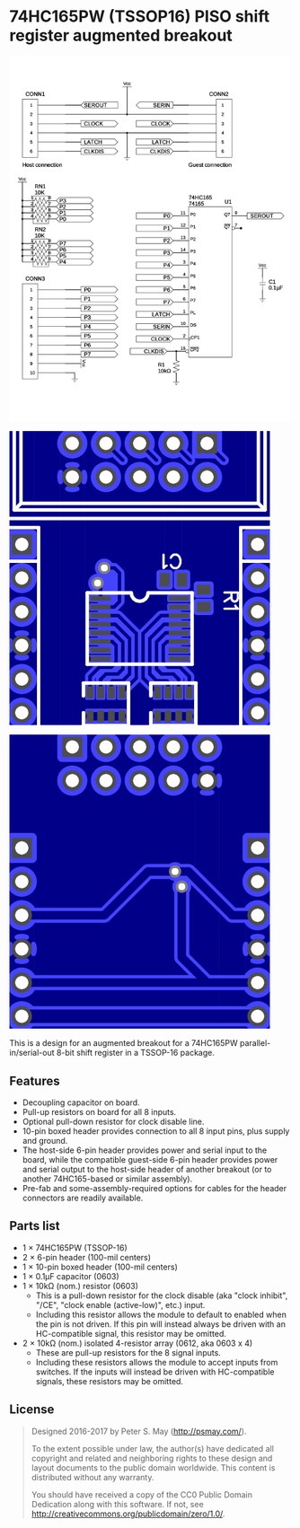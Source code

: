 74HC165PW (TSSOP16) PISO shift register augmented breakout
==========================================================

![Schematic](preview/schematic.png)

![Layout, top](preview/layout-top.png)

![Layout, bottom](preview/layout-bottom.png)

This is a design for an augmented breakout for a 74HC165PW parallel-in/serial-out 8-bit shift register in a TSSOP-16 package.

Features
--------

*   Decoupling capacitor on board.
*   Pull-up resistors on board for all 8 inputs.
*   Optional pull-down resistor for clock disable line.
*   10-pin boxed header provides connection to all 8 input pins, plus supply and ground.
*   The host-side 6-pin header provides power and serial input to the board, while the compatible guest-side 6-pin header provides power and serial output to the host-side header of another breakout (or to another 74HC165-based or similar assembly).
*   Pre-fab and some-assembly-required options for cables for the header connectors are readily available.

Parts list
----------

*   1 × 74HC165PW (TSSOP-16)
*   2 × 6-pin header (100-mil centers)
*   1 × 10-pin boxed header (100-mil centers)
*   1 × 0.1µF capacitor (0603)
*   1 × 10kΩ (nom.) resistor (0603)
    *   This is a pull-down resistor for the clock disable (aka "clock inhibit", "/CE", "clock enable (active-low)", etc.) input.
    *   Including this resistor allows the module to default to enabled when the pin is not driven. If this pin will instead always be driven with an HC-compatible signal, this resistor may be omitted.
*   2 × 10kΩ (nom.) isolated 4-resistor array (0612, aka 0603 x 4)
    *   These are pull-up resistors for the 8 signal inputs.
    *   Including these resistors allows the module to accept inputs from switches. If the inputs will instead be driven with HC-compatible signals, these resistors may be omitted.

License
-------

> Designed 2016-2017 by Peter S. May (http://psmay.com/).
>
> To the extent possible under law, the author(s) have dedicated all copyright and related and neighboring rights to these design and layout documents to the public domain worldwide. This content is distributed without any warranty.
>
> You should have received a copy of the CC0 Public Domain Dedication along with this software. If not, see http://creativecommons.org/publicdomain/zero/1.0/.
